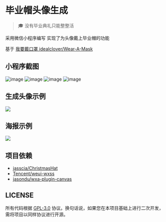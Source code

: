 # 毕业帽头像生成

> 🎓️ 没有毕业典礼只能整整活

采用微信小程序编写 实现了为头像戴上毕业帽的功能

基于 [我要戴口罩 idealclover/Wear-A-Mask](https://github.com/idealclover/Wear-A-Mask)


## 小程序截图
![image](https://github.com/webFirstDog/maozi/assets/22701477/0cfda531-ead9-4e41-bc89-8928cb17f9cf)
![image](https://github.com/webFirstDog/maozi/assets/22701477/971ac235-f1be-4575-8959-d03bcb6adc49)
![image](https://github.com/webFirstDog/maozi/assets/22701477/2a5a6d95-9d1b-4616-9673-586386163816)
![image](https://github.com/webFirstDog/maozi/assets/22701477/d727d86b-3a6f-4f4f-b507-b31e87f08920)



## 生成头像示例

![](https://image.idealclover.cn/projects/Wear-Bachelor-Cap/demo_icons.jpg)

## 海报示例

![](https://image.idealclover.cn/projects/Wear-Bachelor-Cap/demo_posters.jpg)

## 项目依赖

* [jasscia/ChristmasHat](https://github.com/jasscia/ChristmasHat)
* [Tencent/weui-wxss](https://github.com/Tencent/weui-wxss)
* [jasondu/wxa-plugin-canvas](https://github.com/jasondu/wxa-plugin-canvas)

## LICENSE

所有代码根据 [GPL-3.0](./LICENSE) 协议。换句话说，如果您在本项目基础上进行二次开发，需将项目以同样协议进行开源。

